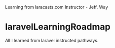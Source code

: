 Learning from laracasts.com
Instructor - Jeff. Way

# laravelLearningRoadmap
All I learned from laravel instructed pathways. 
